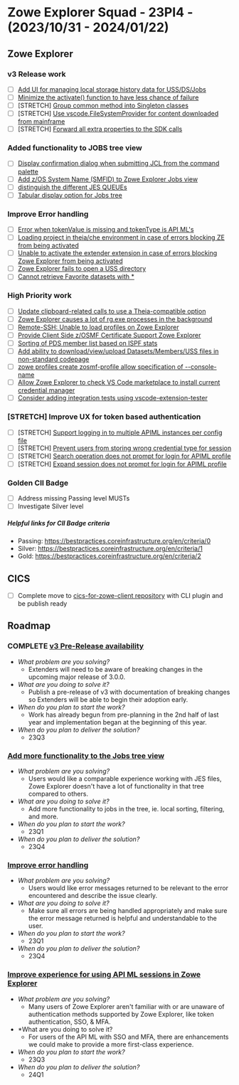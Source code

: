 # Zowe Explorer Squad - 23PI4 - (2023/10/31 - 2024/01/22)

## Zowe Explorer

### v3 Release work

- [ ] [Add UI for managing local storage history data for USS/DS/Jobs](https://github.com/zowe/vscode-extension-for-zowe/issues/2488)
- [ ] [Minimize the activate() function to have less chance of failure](https://github.com/zowe/vscode-extension-for-zowe/issues/1985)
- [ ] [STRETCH] [Group common method into Singleton classes](https://github.com/zowe/vscode-extension-for-zowe/issues/2109)
- [ ] [STRETCH] [Use vscode.FileSystemProvider for content downloaded from mainframe](https://github.com/zowe/vscode-extension-for-zowe/issues/2207)
- [ ] [STRETCH] [Forward all extra properties to the SDK calls](https://github.com/zowe/vscode-extension-for-zowe/issues/2399)

### Added functionality to JOBS tree view

- [ ] [Display confirmation dialog when submitting JCL from the command palette](https://github.com/zowe/vscode-extension-for-zowe/issues/2061)
- [ ] [Add z/OS System Name (SMFID) tp Zpwe Explorer Jobs view](https://github.com/zowe/vscode-extension-for-zowe/issues/2308)
- [ ] [distinguish the different JES QUEUEs](https://github.com/zowe/vscode-extension-for-zowe/issues/2255)
- [ ] [Tabular display option for Jobs tree](https://github.com/zowe/vscode-extension-for-zowe/issues/2258)

### Improve Error handling

- [ ] [Error when tokenValue is missing and tokenType is API ML's](https://github.com/zowe/vscode-extension-for-zowe/issues/1759)
- [ ] [Loading project in theia/che environment in case of errors blocking ZE from being activated](https://github.com/zowe/vscode-extension-for-zowe/issues/1984)
- [ ] [Unable to activate the extender extension in case of errors blocking Zowe Explorer from being activated](https://github.com/zowe/vscode-extension-for-zowe/issues/1908)
- [ ] [Zowe Explorer fails to open a USS directory](https://github.com/zowe/vscode-extension-for-zowe/issues/1447)
- [ ] [Cannot retrieve Favorite datasets with *](https://github.com/zowe/vscode-extension-for-zowe/issues/1402)

### High Priority work

- [ ] [Update clipboard-related calls to use a Theia-compatible option](https://github.com/zowe/vscode-extension-for-zowe/issues/2219)
- [ ] [Zowe Explorer causes a lot of rg.exe processes in the background](https://github.com/zowe/vscode-extension-for-zowe/issues/2463)
- [ ] [Remote-SSH: Unable to load profiles on Zowe Explorer](https://github.com/zowe/vscode-extension-for-zowe/issues/2430)
- [ ] [Provide Client Side z/OSMF Certificate Support Zowe Explorer](https://github.com/zowe/vscode-extension-for-zowe/issues/2373)
- [ ] [Sorting of PDS member list based on ISPF stats](https://github.com/zowe/vscode-extension-for-zowe/issues/2420)
- [ ] [Add ability to download/view/upload Datasets/Members/USS files in non-standard codepage](https://github.com/zowe/vscode-extension-for-zowe/issues/2435)
- [ ] [zowe profiles create zosmf-profile allow specification of --console-name](https://github.com/zowe/vscode-extension-for-zowe/issues/1667)
- [ ] [Allow Zowe Explorer to check VS Code marketplace to install current credential manager](https://github.com/zowe/vscode-extension-for-zowe/issues/2381)
- [ ] [Consider adding integration tests using vscode-extension-tester](https://github.com/zowe/vscode-extension-for-zowe/issues/2322)

### [STRETCH] Improve UX for token based authentication

- [ ] [STRETCH] [Support logging in to multiple APIML instances per config file](https://github.com/zowe/vscode-extension-for-zowe/issues/2264)
- [ ] [STRETCH] [Prevent users from storing wrong credential type for session](https://github.com/zowe/vscode-extension-for-zowe/issues/2263)
- [ ] [STRETCH] [Search operation does not prompt for login for APIML profile](https://github.com/zowe/vscode-extension-for-zowe/issues/2259)
- [ ] [STRETCH] [Expand session does not prompt for login for APIML profile](https://github.com/zowe/vscode-extension-for-zowe/issues/2261)

### Golden CII Badge

- [ ] Address missing Passing level MUSTs
- [ ] Investigate Silver level

##### Helpful links for CII Badge criteria

- Passing: https://bestpractices.coreinfrastructure.org/en/criteria/0
- Silver: https://bestpractices.coreinfrastructure.org/en/criteria/1
- Gold: https://bestpractices.coreinfrastructure.org/en/criteria/2

## CICS

- [ ] Complete move to [cics-for-zowe-client repository](https://github.com/zowe/cics-for-zowe-client) with CLI plugin and be publish ready

## Roadmap

### COMPLETE [v3 Pre-Release availability](https://github.com/zowe/vscode-extension-for-zowe/issues/2070)

- *What problem are you solving?*
  - Extenders will need to be aware of breaking changes in the upcoming major release of 3.0.0.
- *What are you doing to solve it?*
  - Publish a pre-release of v3 with documentation of breaking changes so Extenders will be able to begin their adoption early.
- *When do you plan to start the work?*
  - Work has already begun from pre-planning in the 2nd half of last year and implementation began at the beginning of this year.
- *When do you plan to deliver the solution?*
  - 23Q3

### [Add more functionality to the Jobs tree view](https://github.com/zowe/vscode-extension-for-zowe/issues/1597)

- *What problem are you solving?*
  - Users would like a comparable experience working with JES files, Zowe Explorer doesn't have a lot of functionality in that tree compared to others.
- *What are you doing to solve it?*
  - Add more functionality to jobs in the tree, ie. local sorting, filtering, and more.
- *When do you plan to start the work?*
  - 23Q1
- *When do you plan to deliver the solution?*
  - 23Q4

### [Improve error handling](https://github.com/zowe/vscode-extension-for-zowe/issues/1982)

- *What problem are you solving?*
  - Users would like error messages returned to be relevant to the error encountered and describe the issue clearly.
- *What are you doing to solve it?*
  - Make sure all errors are being handled appropriately and make sure the error message returned is helpful and understandable to the user.
- *When do you plan to start the work?*
  - 23Q1
- *When do you plan to deliver the solution?*
  - 23Q4

### [Improve experience for using API ML sessions in Zowe Explorer](https://github.com/zowe/vscode-extension-for-zowe/issues/2252)

- *What problem are you solving?*
  - Many users of Zowe Explorer aren't familiar with or are unaware of authentication methods supported by Zowe Explorer, like token authentication, SSO, & MFA. 
- *What are you doing to solve it?
  - For users of the API ML with SSO and MFA, there are enhancements we could make to provide a more first-class experience.
- *When do you plan to start the work?*
  - 23Q3
- *When do you plan to deliver the solution?*
  - 24Q1
